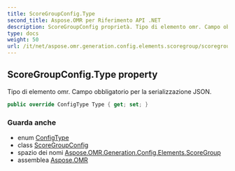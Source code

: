 ```yaml
---
title: ScoreGroupConfig.Type
second_title: Aspose.OMR per Riferimento API .NET
description: ScoreGroupConfig proprietà. Tipo di elemento omr. Campo obbligatorio per la serializzazione JSON.
type: docs
weight: 50
url: /it/net/aspose.omr.generation.config.elements.scoregroup/scoregroupconfig/type/
---
```

## ScoreGroupConfig.Type property

Tipo di elemento omr. Campo obbligatorio per la serializzazione JSON.

```csharp
public override ConfigType Type { get; set; }
```

### Guarda anche

* enum [ConfigType](../../../aspose.omr.generation.config.enums/configtype/)
* class [ScoreGroupConfig](../)
* spazio dei nomi [Aspose.OMR.Generation.Config.Elements.ScoreGroup](../../scoregroupconfig/)
* assemblea [Aspose.OMR](../../../)


